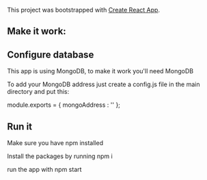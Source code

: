 This project was bootstrapped with [Create React App](https://github.com/facebook/create-react-app).



## Make it work:

## Configure database

This app is using MongoDB, to make it work you'll need MongoDB

To add your MongoDB address just create a config.js file in the main directory and put this:

module.exports = { mongoAddress : '<YourMongodbAddress>' };


## Run it

Make sure you have npm installed

Install the packages by running npm i

run the app with npm start


